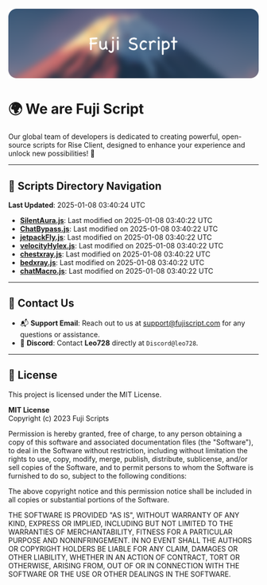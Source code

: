 ![Banner](.github/b.webp)

# 🌍 **We are Fuji Script**

Our global team of developers is dedicated to creating powerful, open-source scripts for Rise Client, designed to enhance your experience and unlock new possibilities! 🌟

---
<!-- SCRIPTS_NAVIGATION_START -->
## 📂 **Scripts Directory Navigation**

**Last Updated**: 2025-01-08 03:40:24 UTC

- **[SilentAura.js](scripts/SilentAura.js)**: Last modified on 2025-01-08 03:40:22 UTC
- **[ChatBypass.js](scripts/ChatBypass.js)**: Last modified on 2025-01-08 03:40:22 UTC
- **[jetpackFly.js](scripts/jetpackFly.js)**: Last modified on 2025-01-08 03:40:22 UTC
- **[velocityHylex.js](scripts/velocityHylex.js)**: Last modified on 2025-01-08 03:40:22 UTC
- **[chestxray.js](scripts/chestxray.js)**: Last modified on 2025-01-08 03:40:22 UTC
- **[bedxray.js](scripts/bedxray.js)**: Last modified on 2025-01-08 03:40:22 UTC
- **[chatMacro.js](scripts/chatMacro.js)**: Last modified on 2025-01-08 03:40:22 UTC

<!-- SCRIPTS_NAVIGATION_END -->

---

## 💬 **Contact Us**  
- 📬 **Support Email**: Reach out to us at [support@fujiscript.com](mailto:support@fujiscript.com) for any questions or assistance.  
- 💬 **Discord**: Contact **Leo728** directly at `Discord@leo728`.

---

## 📜 **License**

This project is licensed under the MIT License.  

**MIT License**  
Copyright (c) 2023 Fuji Scripts  

Permission is hereby granted, free of charge, to any person obtaining a copy of this software and associated documentation files (the "Software"), to deal in the Software without restriction, including without limitation the rights to use, copy, modify, merge, publish, distribute, sublicense, and/or sell copies of the Software, and to permit persons to whom the Software is furnished to do so, subject to the following conditions:  

The above copyright notice and this permission notice shall be included in all copies or substantial portions of the Software.  

THE SOFTWARE IS PROVIDED "AS IS", WITHOUT WARRANTY OF ANY KIND, EXPRESS OR IMPLIED, INCLUDING BUT NOT LIMITED TO THE WARRANTIES OF MERCHANTABILITY, FITNESS FOR A PARTICULAR PURPOSE AND NONINFRINGEMENT. IN NO EVENT SHALL THE AUTHORS OR COPYRIGHT HOLDERS BE LIABLE FOR ANY CLAIM, DAMAGES OR OTHER LIABILITY, WHETHER IN AN ACTION OF CONTRACT, TORT OR OTHERWISE, ARISING FROM, OUT OF OR IN CONNECTION WITH THE SOFTWARE OR THE USE OR OTHER DEALINGS IN THE SOFTWARE.  
